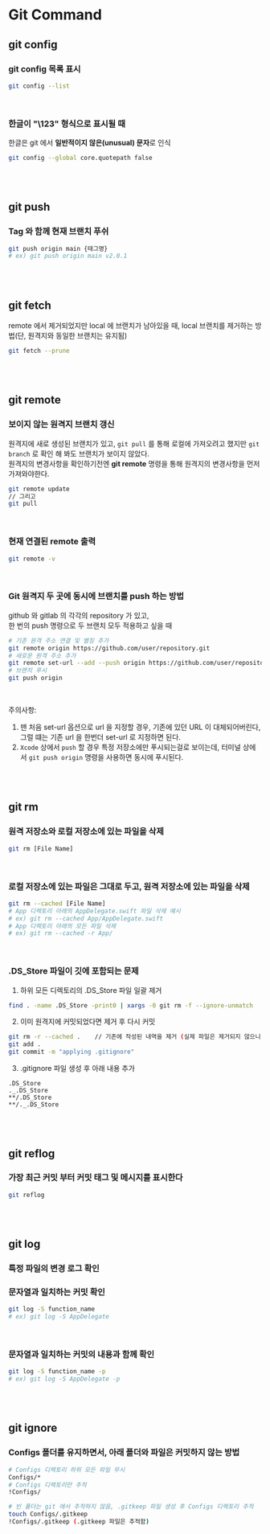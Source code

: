 # Git Command

## git config
### git config 목록 표시 

```bash
git config --list
```

<br>

### 한글이 "\123" 형식으로 표시될 때
한글은 git 에서 **일반적이지 않은(unusual) 문자**로 인식

```bash
git config --global core.quotepath false
```

<br>
<br>

## git push
### Tag 와 함께 현재 브랜치 푸쉬
```bash
git push origin main {태그명}
# ex) git push origin main v2.0.1
```

<br>
<br>

## git fetch

remote 에서 제거되었지만 local 에 브랜치가 남아있을 때, local 브랜치를 제거하는 방법(단, 원격지와 동일한 브랜치는 유지됨)
```bash
git fetch --prune
``` 

</br>
<br>

## git remote

### 보이지 않는 원격지 브랜치 갱신
원격지에 새로 생성된 브랜치가 있고, `git pull` 를 통해 로컬에 가져오려고 했지만 `git branch` 로 확인 해 봐도 브랜치가 보이지 않았다.  
원격지의 변경사항을 확인하기전엔 **git remote** 명령을 통해 원격지의 변경사항을 먼저 가져와야한다.
```bash
git remote update
// 그리고
git pull
```

<br>

### 현재 연결된 remote 출력
```bash
git remote -v
```

<br>

### Git 원격지 두 곳에 동시에 브랜치를 push 하는 방법
github 와 gitlab 의 각각의 repository 가 있고,  
한 번의 push 명령으로 두 브랜치 모두 적용하고 싶을 때

```bash 
# 기존 원격 주소 연결 및 별칭 추가
git remote origin https://github.com/user/repository.git
# 새로운 원격 주소 추가
git remote set-url --add --push origin https://github.com/user/repository.git
# 브랜치 푸시
git push origin
```

<br>


주의사항: 
1. 맨 처음 set-url 옵션으로 url 을 지정할 경우, 기존에 있던 URL 이 대체되어버린다, 그럴 떄는 기존 url 을 한번더 set-url 로 지정하면 된다.
2. `Xcode` 상에서 `push` 할 경우 특정 저장소에만 푸시되는걸로 보이는데, 터미널 상에서 `git push origin` 명령을 사용하면 동시에 푸시된다.


<br>
<br>

## git rm

### 원격 저장소와 로컬 저장소에 있는 파일을 삭제
```bash
git rm [File Name]
```

<br>

### 로컬 저장소에 있는 파일은 그대로 두고, 원격 저장소에 있는 파일을 삭제
```bash
git rm --cached [File Name]
# App 디렉토리 아래의 AppDelegate.swift 파일 삭제 예시
# ex) git rm --cached App/AppDelegate.swift
# App 디렉토리 아래의 모든 파일 삭제
# ex) git rm --cached -r App/
```

<br>

### .DS_Store 파일이 깃에 포함되는 문제
1. 하위 모든 디렉토리의 .DS_Store 파일 일괄 제거
```bash
find . -name .DS_Store -print0 | xargs -0 git rm -f --ignore-unmatch
```

2. 이미 원격지에 커밋되었다면 제거 후 다시 커밋
```bash
git rm -r --cached .    // 기존에 작성된 내역을 제거 (실제 파일은 제거되지 않으니 안심)
git add .
git commit -m "applying .gitignore"
```

3. .gitignore 파일 생성 후 아래 내용 추가
```vim
.DS_Store
._.DS_Store
**/.DS_Store
**/._.DS_Store
```

<br>
<br>

## git reflog 

### 가장 최근 커밋 부터 커밋 태그 및 메시지를 표시한다
```bash 
git reflog
```  

<br>
<br>

## git log

### 특정 파일의 변경 로그 확인

### 문자열과 일치하는 커밋 확인
```bash
git log -S function_name
# ex) git log -S AppDelegate
```

<br>

### 문자열과 일치하는 커밋의 내용과 함께 확인
```bash
git log -S function_name -p
# ex) git log -S AppDelegate -p
```

<br>
<br>

## git ignore
### Configs 폴더를 유지하면서, 아래 폴더와 파일은 커밋하지 않는 방법

```bash
# Configs 디렉토리 하위 모든 파일 무시
Configs/* 
# Configs 디렉토리만 추적
!Configs/

# 빈 폴더는 git 에서 추적하지 않음, .gitkeep 파일 생성 후 Configs 디렉토리 추적
touch Configs/.gitkeep
!Configs/.gitkeep (.gitkeep 파일은 추적함)
```
